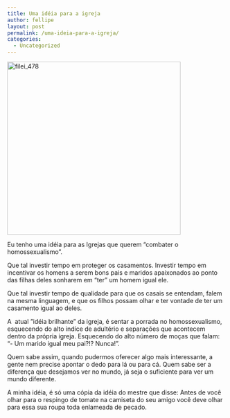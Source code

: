 ```yaml
---
title: Uma idéia para a igreja
author: fellipe
layout: post
permalink: /uma-ideia-para-a-igreja/
categories:
  - Uncategorized
---
```

[<img class="size-full wp-image-338 aligncenter" alt="filei_478" src="http://fellipebrito.com/wp-content/uploads/2015/01/filei_478.jpg" width="400" height="400" />][1]

Eu tenho uma idéia para as Igrejas que querem &#8220;combater o homossexualismo&#8221;.

Que tal investir tempo em proteger os casamentos. Investir tempo em incentivar os homens a serem bons pais e maridos apaixonados ao ponto das filhas deles sonharem em &#8220;ter&#8221; um homem igual ele.

Que tal investir tempo de qualidade para que os casais se entendam, falem na mesma linguagem, e que os filhos possam olhar e ter vontade de ter um casamento igual ao deles.

A  atual &#8221;idéia brilhante&#8221; da igreja, é sentar a porrada no homossexualismo, esquecendo do alto indíce de adultério e separações que acontecem dentro da própria igreja. Esquecendo do alto número de moças que falam: &#8220;- Um marido igual meu pai?!? Nunca!&#8221;.

Quem sabe assim, quando pudermos oferecer algo mais interessante, a gente nem precise apontar o dedo para lá ou para cá. Quem sabe ser a diferença que desejamos ver no mundo, já seja o suficiente para ver um mundo diferente.

A minha idéia, é só uma cópia da idéia do mestre que disse: Antes de você olhar para o respingo de tomate na camiseta do seu amigo você deve olhar para essa sua roupa toda enlameada de pecado.

 [1]: http://fellipebrito.com/wp-content/uploads/2015/01/filei_478.jpg